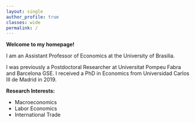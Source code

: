 ```yaml
---
layout: single
author_profile: true
classes: wide
permalink: /
---
```


**Welcome to my homepage!**

I am an Assistant Professor of Economics at the University of Brasilia. 


I was previously a Postdoctoral Researcher at Universitat Pompeu Fabra and Barcelona GSE. 
I received a PhD in Economics from Universidad Carlos III de Madrid in 2019.


**Research Interests:**

 * Macroeconomics
 * Labor Economics
 * International Trade





